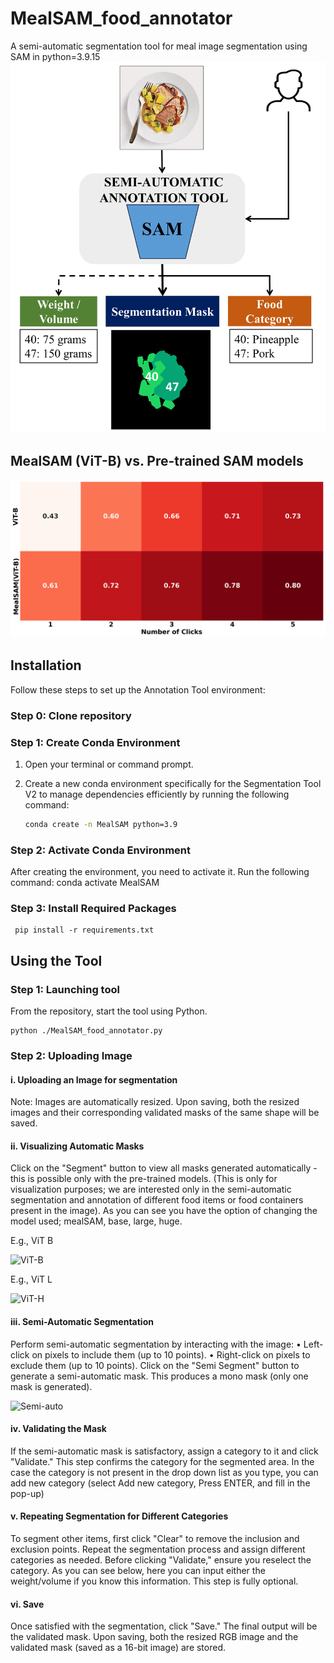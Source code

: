 # MealSAM_food_annotator
A semi-automatic segmentation tool for meal image segmentation using SAM in python=3.9.15
![Inputs & Outputs](/images/paperdigest_seg.png "Inputs & Outputs")

## MealSAM (ViT-B) vs. Pre-trained SAM models
![IoU](/images/heatmap.png "IoU")


## Installation

Follow these steps to set up the Annotation Tool environment:

### Step 0: Clone repository 

  

### Step 1: Create Conda Environment

1. Open your terminal or command prompt.

2. Create a new conda environment specifically for the Segmentation Tool V2 to manage dependencies efficiently by running the following command:

   ```bash
   conda create -n MealSAM python=3.9

### Step 2: Activate Conda Environment

After creating the environment, you need to activate it. Run the following command:
 conda activate MealSAM

### Step 3:  Install Required Packages
     
     pip install -r requirements.txt


## Using the Tool

### Step 1: Launching tool
From the repository, start the tool using Python.

    python ./MealSAM_food_annotator.py

### Step 2: Uploading Image
#### i.	Uploading an Image for segmentation
Note: Images are automatically resized. Upon saving, both the resized images and their corresponding validated masks of the same shape will be saved.



#### ii.	Visualizing Automatic Masks
Click on the "Segment" button to view all masks generated automatically - this is possible only with the pre-trained models. (This is only for visualization purposes; we are interested only in the semi-automatic segmentation and annotation of different food items or food containers present in the image). As you can see you have the option of changing the model used; mealSAM, base, large, huge.

E.g., ViT B

![ViT-B](/images/vit-B_automatic.png "ViT-B")


E.g., ViT L

![ViT-H](/images/vit-L_automatic.png "ViT-L")


#### iii.	Semi-Automatic Segmentation
Perform semi-automatic segmentation by interacting with the image:
•	Left-click on pixels to include them (up to 10 points).
•	Right-click on pixels to exclude them (up to 10 points).
Click on the "Semi Segment" button to generate a semi-automatic mask. This produces a mono mask (only one mask is generated).

![Semi-auto](/images/annotatedexampleMealSAM.png "Semi Auto")


#### iv.	Validating the Mask
If the semi-automatic mask is satisfactory, assign a category to it and click "Validate."
This step confirms the category for the segmented area. In the case the category is not present in the drop down list as you type, you can add new category (select Add new category, Press ENTER, and fill in the pop-up)


#### v.	Repeating Segmentation for Different Categories
To segment other items, first click "Clear" to remove the inclusion and exclusion points.
Repeat the segmentation process and assign different categories as needed.
Before clicking "Validate," ensure you reselect the category. 
As you can see below, here you can input either the weight/volume if you know this information. This step is fully optional.


#### vi. Save 
Once satisfied with the segmentation, click "Save."
The final output will be the validated mask. Upon saving, both the resized RGB image and the validated mask (saved as a 16-bit image) are stored.

